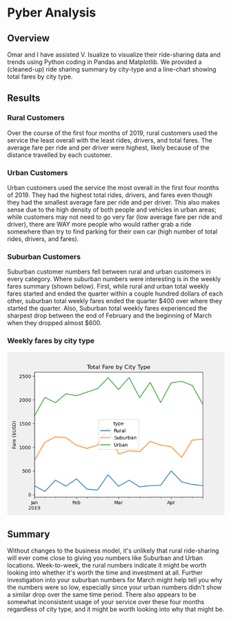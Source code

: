 # Pyber Analysis

## Overview
Omar and I have assisted V. Isualize to visualize their ride-sharing data and trends using Python coding in Pandas and Matplotlib. We provided a (cleaned-up) ride sharing summary by city-type and a line-chart showing total fares by city type. 


## Results

### Rural Customers
Over the course of the first four months of 2019, rural customers used the service the least overall with the least rides, drivers, and total fares. The average fare per ride and per driver were highest, likely because of the distance travelled by each customer. 

### Urban Customers
Urban customers used the service the most overall in the first four months of 2019. They had the highest total rides, drivers, and fares even though they had the smallest average fare per ride and per driver. This also makes sense due to the high density of both people and vehicles in urban areas; while customers may not need to go very far (low average fare per ride and driver), there are WAY more people who would rather grab a ride somewhere than try to find parking for their own car (high number of total rides, drivers, and fares).

### Suburban Customers
Suburban customer numbers fell between rural and urban customers in every category. Where suburban numbers were interesting is in the weekly fares summary (shown below). First, while rural and urban total weekly fares started and ended the quarter within a couple hundred dollars of each other, suburban total weekly fares ended the quarter $400 over where they started the quarter. Also, Suburban total weekly fares experienced the sharpest drop between the end of February and the beginning of March when they dropped almost $600.

### Weekly fares by city type
![weekly fares by city type](analysis/PyBer_fare_summary.png)

## Summary
Without changes to the business model, it's unlikely that rural ride-sharing will ever come close to giving you numbers like Suburban and Urban locations. Week-to-week, the rural numbers indicate it might be worth looking into whether it's worth the time and investment at all. Further investigation into your suburban numbers for March might help tell you why the numbers were so low, especially since your urban numbers didn't show a similar drop over the same time period. There also appears to be somewhat inconsistent usage of your service over these four months regardless of city type, and it might be worth looking into why that might be.